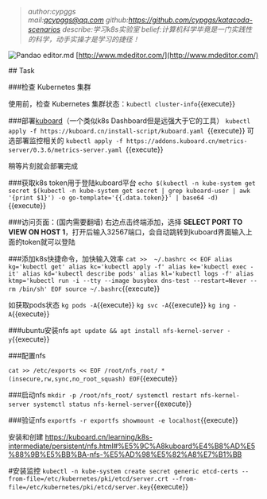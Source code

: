 >*author:cypggs  
mail:qcypggs@qq.com
github:https://github.com/cypggs/katacoda-scenarios
describe:学习k8s实验室
belief:计算机科学毕竟是一门实践性的科学，动手实操才是学习的捷径！*

![Pandao editor.md](https://pandao.github.io/editor.md/images/logos/editormd-logo-180x180.png "Pandao editor.md")
[http://www.mdeditor.com/](http://www.mdeditor.com/)


## Task

###检查 Kubernetes 集群

使用前，检查 Kubernetes 集群状态：`kubectl cluster-info`{{execute}}

###部署[kuboard](https://kuboard.cn/ "kuboard")（一个类似k8s Dashboard但是远强大于它的工具）
`kubectl apply -f https://kuboard.cn/install-script/kuboard.yaml
`{{execute}}
可选部署监控相关的
`kubectl apply -f https://addons.kuboard.cn/metrics-server/0.3.6/metrics-server.yaml
`{{execute}}

稍等片刻就会部署完成

###获取k8s token用于登陆kuboard平台
`echo $(kubectl -n kube-system get secret $(kubectl -n kube-system get secret | grep kuboard-user | awk '{print $1}') -o go-template='{{.data.token}}' | base64 -d)
`{{execute}}

###访问页面：(国内需要翻墙)
右边点击终端添加，选择 **SELECT PORT TO VIEW ON HOST 1**，打开后输入32567端口，会自动跳转到kuboard界面输入上面的token就可以登陆


###添加k8s快捷命令，加快输入效率
`cat >>  ~/.bashrc << EOF
alias kg='kubectl get'
alias kc='kubectl apply -f'
alias ke='kubectl exec -it'
alias kd='kubectl describe pods'
alias kl='kubectl logs -f'
alias ktmp='kubectl run -i --tty --image busybox dns-test --restart=Never --rm /bin/sh'
EOF
source ~/.bashrc`{{execute}}

如获取pods状态
`kg pods -A`{{execute}}
`kg svc -A`{{execute}}
`kg ing -A`{{execute}}

###ubuntu安装nfs
`apt update && apt install nfs-kernel-server -y`{{execute}}

###配置nfs

`cat >> /etc/exports << EOF
/root/nfs_root/ *(insecure,rw,sync,no_root_squash)
EOF`{{execute}}

###启动nfs
`mkdir -p /root/nfs_root/
systemctl restart nfs-kernel-server
systemctl status nfs-kernel-server`{{execute}}

###验证nfs
`exportfs -r
exportfs
showmount -e localhost`{{execute}}

安装和创建
https://kuboard.cn/learning/k8s-intermediate/persistent/nfs.html#%E5%9C%A8kuboard%E4%B8%AD%E5%88%9B%E5%BB%BA-nfs-%E5%AD%98%E5%82%A8%E7%B1%BB

#安装监控
`kubectl -n kube-system create secret generic etcd-certs --from-file=/etc/kubernetes/pki/etcd/server.crt --from-file=/etc/kubernetes/pki/etcd/server.key`{{execute}}



